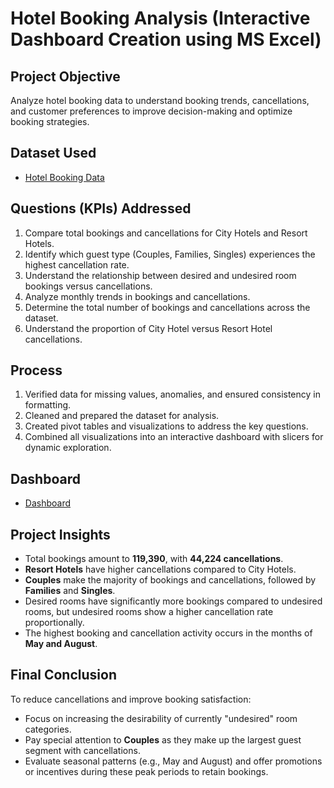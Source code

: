 # Hotel Booking Analysis (Interactive Dashboard Creation using MS Excel)

## Project Objective
Analyze hotel booking data to understand booking trends, cancellations, and customer preferences to improve decision-making and optimize booking strategies.

## Dataset Used
- <a  href=”https://github.com/MithunMohan123/Hotel-Booking-Analysis-Interactive-Dashboard-Using-MS-Excel-/blob/main/hotel_bookings.xlsx”>Hotel Booking Data</a>

## Questions (KPIs) Addressed
1. Compare total bookings and cancellations for City Hotels and Resort Hotels.
2. Identify which guest type (Couples, Families, Singles) experiences the highest cancellation rate.
3. Understand the relationship between desired and undesired room bookings versus cancellations.
4. Analyze monthly trends in bookings and cancellations.
5. Determine the total number of bookings and cancellations across the dataset.
6. Understand the proportion of City Hotel versus Resort Hotel cancellations.

## Process
1. Verified data for missing values, anomalies, and ensured consistency in formatting.
2. Cleaned and prepared the dataset for analysis.
3. Created pivot tables and visualizations to address the key questions.
4. Combined all visualizations into an interactive dashboard with slicers for dynamic exploration.

## Dashboard
- <a href="https://github.com/MithunMohan123/Hotel-Booking-Analysis-Interactive-Dashboard-Using-MS-Excel-/blob/main/DashBoard%20Pic.png">Dashboard</a>

## Project Insights
- Total bookings amount to **119,390**, with **44,224 cancellations**.
- **Resort Hotels** have higher cancellations compared to City Hotels.
- **Couples** make the majority of bookings and cancellations, followed by **Families** and **Singles**.
- Desired rooms have significantly more bookings compared to undesired rooms, but undesired rooms show a higher cancellation rate proportionally.
- The highest booking and cancellation activity occurs in the months of **May and August**.

## Final Conclusion
To reduce cancellations and improve booking satisfaction:
- Focus on increasing the desirability of currently "undesired" room categories.
- Pay special attention to **Couples** as they make up the largest guest segment with cancellations.
- Evaluate seasonal patterns (e.g., May and August) and offer promotions or incentives during these peak periods to retain bookings.


